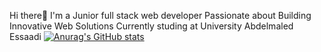  Hi there👋
           I'm a Junior full stack web developer Passionate about Building Innovative Web Solutions 
           Currently studing at University Abdelmaled Essaadi
         [![Anurag's GitHub stats](https://github-readme-stats.vercel.app/api?username=haythamEzzahir)](https://github.com/anuraghazra/github-readme-stats)
 

